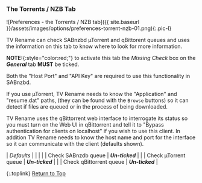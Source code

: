 <!-- START PREFERENCES {TORRENTS/NZB TAB] ---- -->
### The Torrents / NZB Tab

![Preferences - the Torrents / NZB tab]({{ site.baseurl }}/assets/images/options/preferences-torrent-nzb-01.png){:.pic-l}

TV Rename can check SABnzbd µTorrent and qBittorent queues and uses the information on this tab to know where to look for more information.

**NOTE:**{:style="color:red;"} to activate this tab the _Missing Check_ box on the _**General**_ tab **MUST** be ticked.

Both the "Host Port" and "API Key" are required to use this functionality in SABnzbd.

If you use µTorrent, TV&nbsp;Rename needs to know the "Application" and "resume.dat" paths, (they can be found with the `Browse` buttons) so it can detect if files are queued or in the process of being downloaded.

TV&nbsp;Rename uses the qBittorrent web interface to interrogate its status so you must turn on the Web UI in qBittorrent and tell it to "Bypass authentication for clients on localhost" if you wish to use this client. In addition TV&nbsp;Rename needs to know the host name and port for the interface so it can communicate with the client (defaults shown).

| _Defaults_ | | |
| | Check SABnzdb queue | _**Un-ticked**_ |
| | Check µTorrent queue | _**Un-ticked**_ |
| | Check qBittorrent queue | _**Un-ticked**_ |

{:.toplink}
[Return to Top]()
<!-- END PREFERENCES {TORRENTS/NZB TAB] ------ -->
